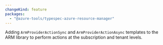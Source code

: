 ```yaml
---
changeKind: feature
packages:
  - "@azure-tools/typespec-azure-resource-manager"
---
```


Adding `ArmProviderActionSync` and `ArmProviderActionAsync` templates to the ARM library to perform actions at the subscription and tenant levels.

